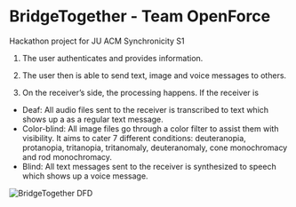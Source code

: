# BridgeTogether - Team OpenForce
Hackathon project for JU ACM Synchronicity S1

1. The user authenticates and provides information.

2. The user then is able to send text, image and voice
messages to others.

3. On the receiver’s side, the processing happens. If the receiver is

- Deaf: All audio files sent to the receiver is transcribed to text
which shows up a as a regular text message.
- Color-blind: All image files go through a color filter to assist
them with visibility. It aims to cater 7 different conditions:
deuteranopia, protanopia, tritanopia, tritanomaly,
deuteranomaly, cone monochromacy and rod
monochromacy.
- Blind: All text messages sent to the receiver is synthesized to
speech which shows up a voice message.

![BridgeTogether DFD](https://github.com/SwastikSarkar001/BridgeTogether/assets/91966855/561b99ab-2637-4fb0-85ee-bb767578039a)
